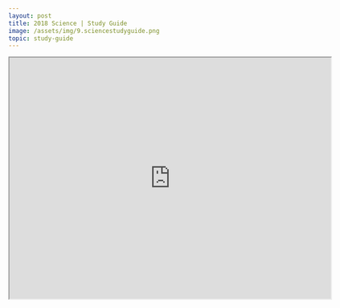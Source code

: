```yaml
---
layout: post
title: 2018 Science | Study Guide
image: /assets/img/9.sciencestudyguide.png
topic: study-guide
---
```


<iframe src="https://drive.google.com/file/d/1paQSu-cfcoBaFLUXk1AIg2Wl8syiGnF1/preview" width="640" height="480"></iframe>

<br>